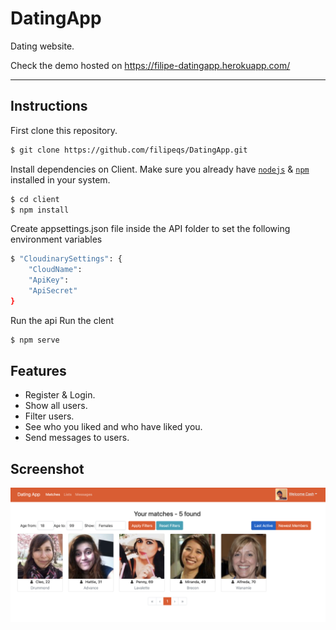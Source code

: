 # DatingApp

Dating website.

Check the demo hosted on https://filipe-datingapp.herokuapp.com/

---

## Instructions

First clone this repository.

```bash
$ git clone https://github.com/filipeqs/DatingApp.git
```

Install dependencies on Client. Make sure you already have
[`nodejs`](https://nodejs.org/en/) & [`npm`](https://www.npmjs.com/) installed in your system.

```bash
$ cd client
$ npm install
```

Create appsettings.json file inside the API folder to set the following environment variables

```bash
$ "CloudinarySettings": {
    "CloudName":
    "ApiKey":
    "ApiSecret"
}
```

Run the api
Run the clent

```bash
$ npm serve
```

## Features

-   Register & Login.
-   Show all users.
-   Filter users.
-   See who you liked and who have liked you.
-   Send messages to users.


## Screenshot

![GitHub Logo](/datingappimage.png)
